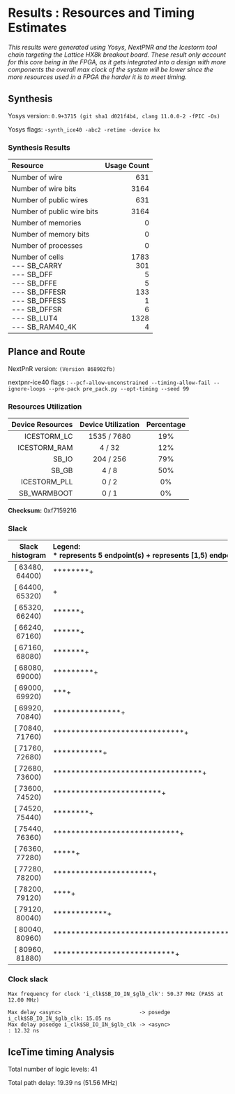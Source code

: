 # Results : Resources and Timing Estimates
_This results were generated using Yosys, NextPNR and the Icestorm tool chain targeting the Lattice HX8k breakout board. These result only account for this core being in the FPGA, as it gets integrated into a design with more components the overall max clock of the system will be lower since the more resources used in a FPGA the harder it is to meet timing._

## Synthesis 
 Yosys version: `0.9+3715 (git sha1 d021f4b4, clang 11.0.0-2 -fPIC -Os)`

 Yosys flags: `-synth_ice40 -abc2 -retime -device hx`

### Synthesis Results
| Resource                  | Usage Count | 
| :------------------------ | ----------: |
| Number of  wire           |          631|
| Number of wire bits       |         3164|
| Number of public wires    |          631|
| Number of public wire bits|         3164|
| Number of memories        |            0|
| Number of memory bits     |            0|
| Number of processes       |            0|
| Number of cells<br> --- SB_CARRY <br> --- SB_DFF <br> --- SB_DFFE <br> --- SB_DFFESR <br> --- SB_DFFESS <br> --- SB_DFFSR <br> --- SB_LUT4 <br> --- SB_RAM40_4K |               1783<br>301<br>5<br>5<br>133<br>1<br>6<br>1328<br>4|


## Plance and Route
NextPnR version: `(Version 868902fb)`

nextpnr-ice40 flags : `--pcf-allow-unconstrained --timing-allow-fail --ignore-loops --pre-pack pre_pack.py --opt-timing --seed 99`


### Resources Utilization 

|Device Resources |Device Utilization|Percentage|
| --------------: | :--------------: | :------: |
|ICESTORM_LC      |  1535 / 7680     |    19%   |
|ICESTORM_RAM     |     4 /   32     |    12%   |
|SB_IO            |   204 /  256     |    79%   |
|SB_GB            |     4 /    8     |    50%   |
|ICESTORM_PLL     |     0 /    2     |     0%   |
|SB_WARMBOOT      |     0 /    1     |     0%   |


**Checksum:** 0xf7159216

### Slack

|**Slack histogram** | Legend:<br> * represents 5 endpoint(s) + represents [1,5) endpoint(s)|
| :--------------: | :-------------------------------------------------------- |
| [ 63480,  64400) |********+|
| [ 64400,  65320) |+|
| [ 65320,  66240) |******+|
| [ 66240,  67160) |******+|
| [ 67160,  68080) |*******+|
| [ 68080,  69000) |*********+|
| [ 69000,  69920) |***+|
| [ 69920,  70840) |***************+|
| [ 70840,  71760) |*****************************+|
| [ 71760,  72680) |***********+|
| [ 72680,  73600) |*********************************+|
| [ 73600,  74520) |************************+|
| [ 74520,  75440) |********+|
| [ 75440,  76360) |****************************+|
| [ 76360,  77280) |*****+|
| [ 77280,  78200) |**********************+|
| [ 78200,  79120) |****+|
| [ 79120,  80040) |************+|
| [ 80040,  80960) |************************************************************ |
| [ 80960,  81880) |***************************+|


### Clock slack

    Max frequency for clock 'i_clk$SB_IO_IN_$glb_clk': 50.37 MHz (PASS at 12.00 MHz)
    
    Max delay <async>                         -> posedge i_clk$SB_IO_IN_$glb_clk: 15.05 ns
    Max delay posedge i_clk$SB_IO_IN_$glb_clk -> <async>                        : 12.32 ns


## IceTime timing Analysis

Total number of logic levels: 41

Total path delay: 19.39 ns (51.56 MHz)
